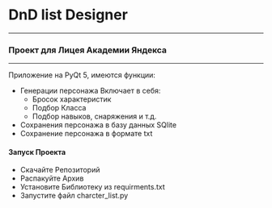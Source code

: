 # DnD list Designer
___
### Проект для Лицея Академии Яндекса
___
Приложение на PyQt 5, имеются функции:
+ Генерации персонажа Включает в себя:
  + Бросок характеристик
  + Подбор Класса
  + Подбор навыков, снаряжения и т.д.
+ Сохранения персонажа в базу данных SQlite
+ Сохранение персонажа в формате txt

#### Запуск Проекта
+ Скачайте Репозиторий
+ Распакуйте Архив
+ Установите Библиотеку из requirments.txt
+ Запустите файл charcter_list.py



